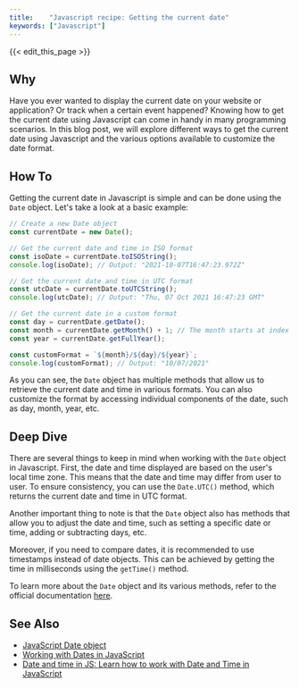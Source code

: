 ```yaml
---
title:    "Javascript recipe: Getting the current date"
keywords: ["Javascript"]
---
```


{{< edit_this_page >}}

## Why
Have you ever wanted to display the current date on your website or application? Or track when a certain event happened? Knowing how to get the current date using Javascript can come in handy in many programming scenarios. In this blog post, we will explore different ways to get the current date using Javascript and the various options available to customize the date format.

## How To
Getting the current date in Javascript is simple and can be done using the `Date` object. Let's take a look at a basic example:

```Javascript
// Create a new Date object
const currentDate = new Date();

// Get the current date and time in ISO format
const isoDate = currentDate.toISOString();
console.log(isoDate); // Output: "2021-10-07T16:47:23.972Z"

// Get the current date and time in UTC format
const utcDate = currentDate.toUTCString();
console.log(utcDate); // Output: "Thu, 07 Oct 2021 16:47:23 GMT"

// Get the current date in a custom format
const day = currentDate.getDate();
const month = currentDate.getMonth() + 1; // The month starts at index 0, so we need to add 1
const year = currentDate.getFullYear();

const customFormat = `${month}/${day}/${year}`;
console.log(customFormat); // Output: "10/07/2021"
```

As you can see, the `Date` object has multiple methods that allow us to retrieve the current date and time in various formats. You can also customize the format by accessing individual components of the date, such as day, month, year, etc.

## Deep Dive
There are several things to keep in mind when working with the `Date` object in Javascript. First, the date and time displayed are based on the user's local time zone. This means that the date and time may differ from user to user. To ensure consistency, you can use the `Date.UTC()` method, which returns the current date and time in UTC format.

Another important thing to note is that the `Date` object also has methods that allow you to adjust the date and time, such as setting a specific date or time, adding or subtracting days, etc.

Moreover, if you need to compare dates, it is recommended to use timestamps instead of date objects. This can be achieved by getting the time in milliseconds using the `getTime()` method.

To learn more about the `Date` object and its various methods, refer to the official documentation [here](https://developer.mozilla.org/en-US/docs/Web/JavaScript/Reference/Global_Objects/Date).

## See Also
- [JavaScript Date object](https://developer.mozilla.org/en-US/docs/Web/JavaScript/Reference/Global_Objects/Date)
- [Working with Dates in JavaScript](https://www.w3schools.com/js/js_date_methods.asp)
- [Date and time in JS: Learn how to work with Date and Time in JavaScript](https://www.educative.io/blog/date-and-time-in-javascript)